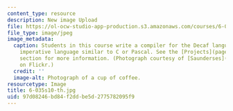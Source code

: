 ```yaml
---
content_type: resource
description: New image Upload
file: https://ol-ocw-studio-app-production.s3.amazonaws.com/courses/6-035-computer-language-engineering-spring-2010/97d08246bd84f2ddbe5d2775782095f9_6-035s10-th.jpg
file_type: image/jpeg
image_metadata:
  caption: Students in this course write a compiler for the Decaf language, a simple
    imperative language similar to C or Pascal. See the [Projects](pages/projects)
    section for more information. (Photograph courtesy of [Saunderses](http://www.flickr.com/photos/lausdeo/256306599/)
    on Flickr.)
  credit: ''
  image-alt: Photograph of a cup of coffee.
resourcetype: Image
title: 6-035s10-th.jpg
uid: 97d08246-bd84-f2dd-be5d-2775782095f9
---
```

